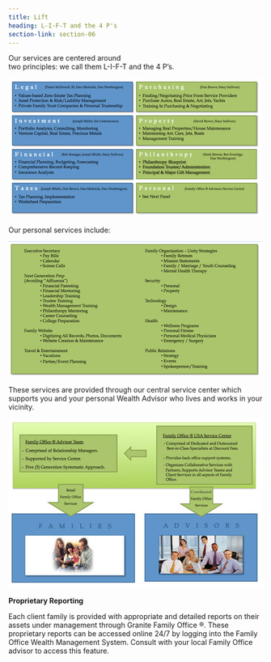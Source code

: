 ```yaml
---
title: Lift
heading: L-I-F-T and the 4 P's
section-link: section-06
---
```

<p>Our services are centered around <br>two</b> principles:  we call them L-I-F-T and the 4 P’s.</p>
				
<p><img src="/assets/images/lift_image1.png" class="img-responsive " /></p>

<p>Our personal services include:</p>

<p><img src="/assets/images/lift_image2.png" class="img-responsive " /></p>

<p>These services are provided through our central service center which supports you and your personal Wealth Advisor who lives and works in your vicinity.</p>

<p><img src="/assets/images/lift_image3.png" class="img-responsive " /></p>

<p><b>Proprietary Reporting</b></p>

<p>Each client family is provided with appropriate and detailed reports on their assets under management through Granite Family Office ®.  These proprietary reports can be accessed online 24/7 by logging into the Family Office Wealth Management System.  Consult with your local Family Office advisor to access this feature.</p>


